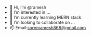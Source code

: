 - 👋 Hi, I’m @ramesh
- 👀 I’m interested in ...
- 🌱 I’m currently learning MERN stack
- 💞️ I’m looking to collaborate on ...
- 📫 Email:sorenramesh868@gmail.com

<!---
rameshgitter/rameshgitter is a ✨ special ✨ repository because its `README.md` (this file) appears on your GitHub profile.
You can click the Preview link to take a look at your changes.
--->
